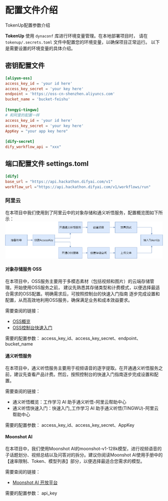 # 配置文件介绍
TokenUp配置参数介绍

**TokenUp** 使用 `dynaconf` 库进行环境变量管理。在本地部署项目时，
请在 `tokenup/.secrets.toml` 文件中配置您的环境变量，以确保项目正常运行。
以下是需要设置的环境变量的具体介绍。

## 密钥配置文件
```toml
[aliyun-oss]
access_key_id = 'your id here'
access_key_secret = 'your key here'
endpoint = 'https://oss-cn-shenzhen.aliyuncs.com'
bucket_name = 'bucket-feishu'

[tongyi-tingwu]
# 和阿里的配置一样
access_key_id = 'your id here'
access_key_secret = 'your key here'
AppKey = "your app key here"

[dify-secret]
dify_workflow_api = "xxx"
```
## 端口配置文件 settings.toml
```toml
[dify]
base_url = "https://api.hackathon.difyai.com/v1"
workflow_url ="https://api.hackathon.difyai.com/v1/workflows/run"
```

### 阿里云
在本项目中我们使用到了阿里云中的对象存储和通义听悟服务，配置概览图如下所示：
![img.png](pic/EnvironmentConfigurationOverview.png)
#### 对象存储服务 OSS
在本项目中，OSS服务主要用于多模态素材（包括视频和图片）的云端存储管理。开始使用OSS服务之前，
建议先熟悉其存储类型和计费模式，以便选择最适合需求的OSS配置。明确需求后，可按照控制台的快速入门指南
逐步完成设置和配置，从而高效地利用OSS服务，确保满足业务和成本效益要求。

需要查阅的链接：
- [OSS概览](https://help.aliyun.com/zh/tingwu/?spm=a2c4g.11186623.0.0.73702126PaO2Jr)
- [OSS控制台快速入门](https://help.aliyun.com/zh/tingwu/getting-started-1?spm=a2c4g.11186623.0.0.7ce66b63AXEJcs)

需要的配置参数：
access_key_id、access_key_secret、endpoint、bucket_name

#### 通义听悟服务
在本项目中，通义听悟服务主要用于视频语音的逐字提取。在开通通义听悟服务之前，建议先查看产品计费。然后，按照控制台的快速入门指南逐步完成设置和配置。

需要查阅的链接：
- 通义听悟概览：工作学习 AI 助手通义听悟-阿里云帮助中心
- 通义听悟快速入门：快速入门_工作学习 AI 助手通义听悟(TINGWU)-阿里云帮助中心

需要的配置参数：
access_key_id、access_key_secret、AppKey

#### Moonshot AI
在本项目中，我们使用Moonshot AI的moonshot-v1-128k模型，进行视频语音的子话题划分、视频总结以及问答对的拆分。建议你阅读Moonshot AI使用手册中的【速率限制、Token、模型列表】部分，以便选择最适合您需求的模型。

需要查阅的链接：
- [Moonshot AI 开放平台](https://platform.moonshot.cn/docs/intro#%E4%B8%BB%E8%A6%81%E6%A6%82%E5%BF%B5)

需要的配置参数：
api_key